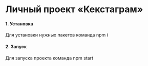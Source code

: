 # Личный проект «Кекстаграм»

#### 1. Установка

Для установки нужных пакетов команда npm i

#### 2. Запуск

Для запуска проекта команда npm start
